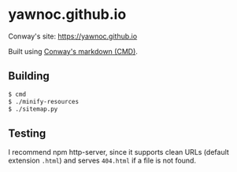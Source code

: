 # yawnoc.github.io

Conway's site: https://yawnoc.github.io

Built using [Conway's markdown (CMD)][cmd].

## Building

````bash
$ cmd
$ ./minify-resources
$ ./sitemap.py
````

## Testing

I recommend npm http-server,
since it supports clean URLs (default extension `.html`)
and serves `404.html` if a file is not found.

[cmd]: https://github.com/conway-markdown/conway-markdown
